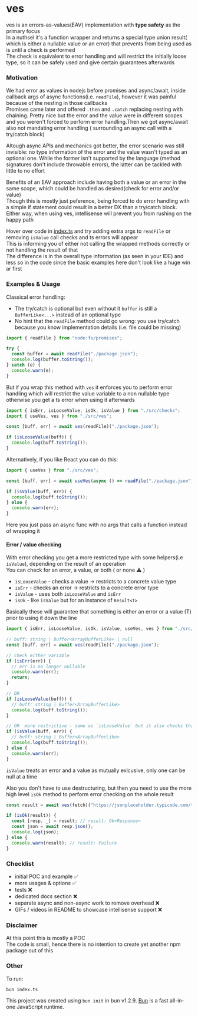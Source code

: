 # ves

ves is an errors-as-values(EAV) implementation with **type safety** as the primary focus <br>
In a nuthsel it's a function wrapper and returns a special type union result( which is either a nullable value or an error) that prevents from  being used as is until a check is performed<br>
The check is equivalent to error handling and will restrict the initially loose type, so it can be safely used and give certain guarantees afterwards
### Motivation

We had error as values in nodejs before promises and async/await, inside callback args of async functions(i.e. `readFile`), however it was painful because of the nesting in those callbacks<br>
Promises came later and offered `.then` and `.catch` replacing nesting with chaining. Pretty nice but the error and the value were in different scopes and you weren't forced to perform error handling.Then we got async/await also not mandating error handling ( surrounding an async call with a try/catch block)

Altough async APIs and mechanics got better, the error scenario was still invisible: no type information of the error and the value wasn't typed as an optional one. While the former isn't supported by the language (method signatures don't include throwable errors), the latter can be tackled with little to no effort

Benefits of an EAV approach include having both a value or an error in the same scope, which could be handled as desired(check for error and/or value)<br>
Though this is mostly just peference, being forced to do error handling with a simple if statement could result in a better DX than a try/catch block.<br>
Either way, when using ves, intellisense will prevent you from rushing on the happy path

Hover over code in [index.ts](index.ts) and try adding extra args to `readFile` or removing `isValue` call checks and ts errors will appear<br>
This is informing you of either not calling the wrapped methods correctly or not handling the result of that<br>
The difference is in the overall type information (as seen in your IDE) and less so in the code since the basic examples here don't look like a huge win ar first

### Examples & Usage

Classical error handling:

- The try/catch is optional but even without it `buffer` is still a `BufferLike<...>` instead of an optional type
- No hint that the `readFile` method could go wrong: you use try/catch because you know implementation details (i.e. file could be missing)

```typescript
import { readFile } from "node:fs/promises";

try {
  const buffer = await readFile("./package.json");
  console.log(buffer.toString());
} catch (e) {
  console.warn(e);
}
```

But if you wrap this method with `ves` it enforces you to perform error handling which will restrict the value variable to a non nullable type otherwise you get a ts error when using it afterwards

```typescript
import { isErr, isLooseValue, isOk, isValue } from "./src/checks";
import { useVes, ves } from "./src/ves";

const [buff, err] = await ves(readFile)("./package.json");

if (isLooseValue(buff)) {
  console.log(buff.toString());
}
```

Alternatively, if you like React you can do this:

```typescript
import { useVes } from "./src/ves";

const [buff, err] = await useVes(async () => readFile("./package.json"));

if (isValue(buff, err)) {
  console.log(buff.toString());
} else {
  console.warn(err);
}
```
Here you just pass an async func with no args that calls a function instead of wrapping it<br>

#### Error / value checking
With error checking you get a more restricted type with some helpers(i.e `isValue`), depending on the result of an operation<br>
You can check for an error, a value, or both ( or none :warning: )<br>
 
- `isLooseValue` - checks a value -> restricts to a concrete value type
- `isErr` - checks an error -> restricts to a concrete error type
- `isValue` - uses both `isLooseValue` and `isErr`
- `isOk` - like `isValue` but for an instance of `Result<T>`

Basically these will guarantee that something is either an error or a value (T) prior to using it down the line

```typescript
import { isErr, isLooseValue, isOk, isValue, useVes, ves } from "./src/ves";

// buff: string | Buffer<ArrayBufferLike> | null
const [buff, err] = await ves(readFile)("./package.json");

// check either variable
if (isErr(err)) {
  // err is no longer nullable
  console.warn(err);
  return;
}

// OR
if (isLooseValue(buff)) {
  // buff: string | Buffer<ArrayBufferLike>
  console.log(buff.toString());
}

// OR  more restrictive - same as `isLooseValue` but it also checks that err is null 
if (isValue(buff, err)) {
  // buff: string | Buffer<ArrayBufferLike>
  console.log(buff.toString());
} else {
  console.warn(err);
}
```
`isValue` treats an error and a value as mutually exlcusive, only one can be null at a time


Also you don't have to use destructuring, but then you need to use the more high level `isOk` method  to perform error checking on the whole result

```typescript
const result = await ves(fetch)("https://jsonplaceholder.typicode.com/todos/1");

if (isOk(result)) {
  const [resp, _] = result; // result: Ok<Response>
  const json = await resp.json();
  console.log(json);
} else {
  console.warn(result); // result: Failure
}
```

### Checklist

- initial POC and example :white_check_mark:
- more usages & options :white_check_mark:
- tests :x:
- dedicated docs section :x:
- separate async and non-async work to remove overhead :x:
- GIFs / videos in README to showcase intellisense support :x:

### Disclaimer

At this point this is mostly a POC<br>
The code is small, hence there is no intention to create yet another npm package out of this

### Other

To run:

```bash
bun index.ts
```

This project was created using `bun init` in bun v1.2.9. [Bun](https://bun.sh) is a fast all-in-one JavaScript runtime.
